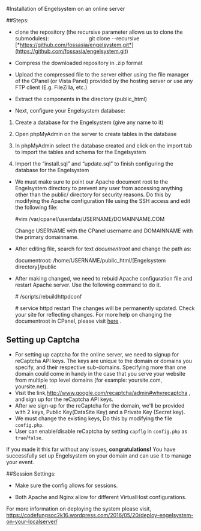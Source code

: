 #Installation of Engelsystem on an online server

##Steps:

*  clone the repository (the recursive parameter allows us to clone the submodules):                           git clone --recursive [*https://github.com/fossasia/engelsystem.git*](https://github.com/fossasia/engelsystem.git)

*  Compress the downloaded repository in .zip format

*  Upload the compressed file to the server either using the file manager of the CPanel (or Vista Panel) provided by the hosting server or use any FTP client (E.g. FileZilla, etc.)

*  Extract the components in the directory (public\_html)

*  Next, configure your Engelsystem database:



1.  Create a database for the Engelsystem (give any name to it)

2.  Open phpMyAdmin on the server to create tables in the database

3.  In phpMyAdmin select the database created and click on the import tab to import the tables and schema for the Engelsystem

4.  Import the “install.sql” and “update.sql” to finish configuring the database for the Engelsystem



*  We must make sure to point our Apache document root to the Engelsystem directory to prevent any user from accessing anything other than the public/ directory for security reasons. Do this by modifying the Apache configuration file using the SSH access and edit the following file:

    \#vim /var/cpanel/userdata/USERNAME/DOMAINNAME.COM

    Change USERNAME with the CPanel username and DOMAINNAME with the primary domainname.

*  After editing file, search for text *documentroot* and change the path as:

    documentroot: /home/USERNAME/public\_html/\[Engelsystem directory\]/public

*  After making changed, we need to rebuid Apache configuration file and restart Apache server. Use the following command to do it.

    \# /scripts/rebuildhttpdconf

    \# service httpd restart
    The changes will be permanently updated. Check your site for reflecting changes. For more help on changing the documentroot in CPanel, please visit [here](http://tecadmin.net/how-to-change-document-root-of-primary-domain-in-cpanel/) .

## Setting up Captcha  
*  For setting up captcha for the online server, we need to signup for reCaptcha API keys. The keys are unique to the domain or domains you specify, and their respective sub-domains. Specifying more than one domain could come in handy in the case that you serve your website from multiple top level domains (for example: yoursite.com, yoursite.net).
*  Visit the link,http://www.google.com/recaptcha/admin#whyrecaptcha , and sign up for the reCaptcha API keys.
*  After we sign-up for the reCaptcha for the domain, we'll be provided with 2 keys, Public Key(DataSite Key) and a Private Key (Secret key).
*  We must change the existing keys, Do this by modifying the file `config.php`.
*  User can enable/disable reCaptcha by setting `capflg` in `config.php` as `true`/`false`.

If you made it this far without any issues, **congratulations!** You have successfully set up Engelsystem on your domain and can use it to manage your event.

##Session Settings:

-   Make sure the config allows for sessions.

-   Both Apache and Nginx allow for different VirtualHost configurations.

For more information on deploying the system please visit, https://codefungsoc2k16.wordpress.com/2016/05/20/deploy-engelsystem-on-your-localserver/
